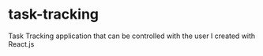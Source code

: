 # task-tracking
Task Tracking application that can be controlled with the user I created with React.js
